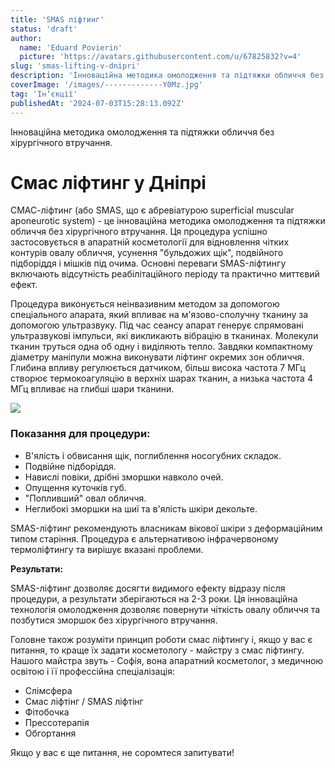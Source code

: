 ```yaml
---
title: 'SMAS ліфтинг'
status: 'draft'
author:
  name: 'Eduard Povierin'
  picture: 'https://avatars.githubusercontent.com/u/67825832?v=4'
slug: 'smas-lifting-v-dnipri'
description: 'Інноваційна методика омолодження та підтяжки обличчя без хірургічного втручання - смас ліфтинг у Дніпрі'
coverImage: '/images/-------------Y0Mz.jpg'
tag: 'Інʼєкції'
publishedAt: '2024-07-03T15:28:13.092Z'
---
```


Інноваційна методика омолодження та підтяжки обличчя без хірургічного втручання.

# Смас ліфтинг у Дніпрі

СМАС-ліфтинг (або SMAS, що є абревіатурою superficial muscular aponeurotic system) - це інноваційна методика омолодження та підтяжки обличчя без хірургічного втручання. Ця процедура успішно застосовується в апаратній косметології для відновлення чітких контурів овалу обличчя, усунення "бульдожих щік", подвійного підборіддя і мішків під очима. Основні переваги SMAS-ліфтингу включають відсутність реабілітаційного періоду та практично миттєвий ефект.

Процедура виконується неінвазивним методом за допомогою спеціального апарата, який впливає на м'язово-сполучну тканину за допомогою ультразвуку. Під час сеансу апарат генерує спрямовані ультразвукові імпульси, які викликають вібрацію в тканинах. Молекули тканин труться одна об одну і виділяють тепло. Завдяки компактному діаметру маніпули можна виконувати ліфтинг окремих зон обличчя. Глибина впливу регулюється датчиком, більш висока частота 7 МГц створює термокоагуляцію в верхніх шарах тканин, а низька частота 4 МГц впливає на глибші шари тканини.

![](/images/-------------Y2NT.jpg)

### **Показання для процедури:**

- В'ялість і обвисання щік, поглиблення носогубних складок.
- Подвійне підборіддя.
- Навислі повіки, дрібні зморшки навколо очей.
- Опущення куточків губ.
- "Попливший" овал обличчя.
- Неглибокі зморшки на шиї та в'ялість шкіри декольте.

SMAS-ліфтинг рекомендують власникам вікової шкіри з деформаційним типом старіння. Процедура є альтернативою інфрачервоному термоліфтингу та вирішує вказані проблеми.

**Результати:**

SMAS-ліфтинг дозволяє досягти видимого ефекту відразу після процедури, а результати зберігаються на 2-3 роки. Ця інноваційна технологія омолодження дозволяє повернути чіткість овалу обличчя та позбутися зморшок без хірургічного втручання.

Головне також розуміти принцип роботи смас ліфтингу і, якщо у вас є питання, то краще їх задати косметологу - майстру з смас ліфтингу. Нашого майстра звуть - Софія, вона апаратний косметолог, з медичною освітою і її профессійна спеціалізація:

- Слімсфера
- Смас ліфтінг / SMAS ліфтінг
- Фітобочка
- Прессотерапія
- Обгортання

Якщо у вас є ще питання, не соромтеся запитувати!